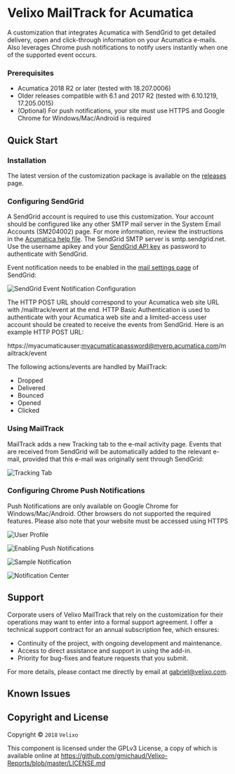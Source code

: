 ﻿Velixo MailTrack for Acumatica
======================================
A customization that integrates Acumatica with SendGrid to get detailed delivery, open and click-through information on your Acumatica e-mails. Also leverages Chrome push notifications to notify users instantly when one of the supported event occurs.

### Prerequisites
* Acumatica 2018 R2 or later (tested with 18.207.0006)
* Older releases compatible with 6.1 and 2017 R2 (tested with 6.10.1219, 17.205.0015)
* (Optional) For push notifications, your site must use HTTPS and Google Chrome for Windows/Mac/Android is required

Quick Start
-----------

### Installation
The latest version of the customization package is available on the [releases](https://github.com/gmichaud/Velixo-MailTrack/releases) page.

### Configuring SendGrid
A SendGrid account is required to use this customization. Your account should be configured like any other SMTP mail server in the System Email Accounts (SM204002) page. For more information, review the instructions in the [Acumatica help file](https://help.acumatica.com/?ScreenId=ShowWiki&pageid=77f0cf69-a363-4b12-9241-2ff4dd54d8ae). The SendGrid SMTP server is smtp.sendgrid.net. Use the username apikey and your [SendGrid API key](https://app.sendgrid.com/settings/api_keys) as password to authenticate with SendGrid.

Event notification needs to be enabled in the [mail settings page](https://app.sendgrid.com/settings/mail_settings) of SendGrid:

![SendGrid Event Notification Configuration](http://gmichaud.github.com/images/mailtrack/sendgridmailsettings.png)

The HTTP POST URL should correspond to your Acumatica web site URL with /mailtrack/event at the end. HTTP Basic Authentication is used to authenticate with your Acumatica web site and a limited-access user account should be created to receive the events from SendGrid. Here is an example HTTP POST URL:

https://myacumaticauser:myacumaticapassword@myerp.acumatica.com/mailtrack/event

The following actions/events are handled by MailTrack:
* Dropped
* Delivered
* Bounced
* Opened
* Clicked

### Using MailTrack
MailTrack adds a new Tracking tab to the e-mail activity page. Events that are received from SendGrid will be automatically added to the relevant e-mail, provided that this e-mail was originally sent through SendGrid:

![Tracking Tab](http://gmichaud.github.com/images/mailtrack/trackingtab.png)

### Configuring Chrome Push Notifications
Push Notifications are only available on Google Chrome for Windows/Mac/Android. Other browsers do not supported the required features. Please also note that your website must be accessed using HTTPS

![User Profile](http://gmichaud.github.com/images/mailtrack/userprofile.png)

![Enabling Push Notifications](http://gmichaud.github.com/images/mailtrack/enablepush.png)

![Sample Notification](http://gmichaud.github.com/images/mailtrack/samplenotification.png)

![Notification Center](http://gmichaud.github.com/images/mailtrack/notificationcenter.png)

Support
-----------
Corporate users of Velixo MailTrack that rely on the customization for their operations may want to enter into a formal support agreement. I offer a technical support contract for an annual subscription fee, which ensures:
* Continuity of the project, with ongoing development and maintenance.
* Access to direct assistance and support in using the add-in.
* Priority for bug-fixes and feature requests that you submit.

For more details, please contact me directly by email at gabriel@velixo.com.

Known Issues
------------

## Copyright and License

Copyright © `2018` `Velixo`

This component is licensed under the GPLv3 License, a copy of which is available online at https://github.com/gmichaud/Velixo-Reports/blob/master/LICENSE.md
